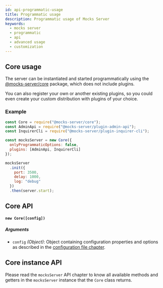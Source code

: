 ```yaml
---
id: api-programmatic-usage
title: Programmatic usage
description: Programmatic usage of Mocks Server
keywords:
  - mocks server
  - programmatic
  - api
  - advanced usage
  - customization
---
```


## Core usage

The server can be instantiated and started programmatically using the [@mocks-server/core](https://www.npmjs.com/package/@mocks-server/core) package, which does not include plugins.

You can also register your own or another existing plugins, so you could even create your custom distribution with plugins of your choice.

### Example

```javascript
const Core = require("@mocks-server/core");
const AdminApi = require("@mocks-server/plugin-admin-api");
const InquirerCli = require("@mocks-server/plugin-inquirer-cli");

const mocksServer = new Core({
  onlyProgrammaticOptions: false,
  plugins: [AdminApi, InquirerCli]
});

mocksServer
  .init({
    port: 3500,
    delay: 1000,
    log: "debug"
  })
  .then(server.start);
```

## Core API

#### `new Core([config])` 

##### Arguments

* `config` _(Object)_: Object containing configuration properties and options as described in the [configuration file chapter](configuration-file.md).

## Core instance API

Please read the `mocksServer` API chapter to know all available methods and getters in the `mocksServer` instance that the `Core` class returns.
